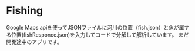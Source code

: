 # Fishing
Google Maps apiを使ってJSONファイルに河川の位置（fish.json）と魚が属する位置(fishResponce.json)を入力してコードで分解して解析しています。
まだ開発途中のアプリです。
